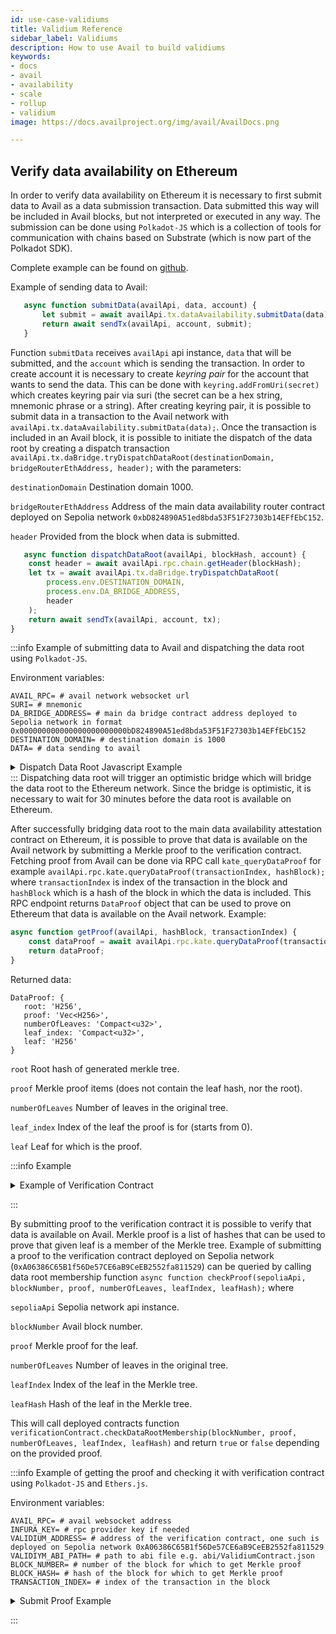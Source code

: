 ```yaml
---
id: use-case-validiums
title: Validium Reference
sidebar_label: Validiums
description: How to use Avail to build validiums
keywords:
- docs
- avail
- availability
- scale
- rollup
- validium
image: https://docs.availproject.org/img/avail/AvailDocs.png

---
```


## Verify data availability on Ethereum

In order to verify data availability on Ethereum it is necessary
to first submit data to Avail as a data submission transaction. Data
submitted this way will be included in Avail blocks, but not
interpreted or executed in any way. The submission can be done using
`Polkadot-JS` which is a collection of tools for communication with
chains based on Substrate (which is now part of the Polkadot SDK).

Complete example can be found on [github](https://github.com/availproject/avail/tree/develop/examples/validium).


Example of sending data to Avail:

 ```typescript
    async function submitData(availApi, data, account) {
        let submit = await availApi.tx.dataAvailability.submitData(data);
        return await sendTx(availApi, account, submit);
    }
   ```

Function `submitData` receives `availApi` api instance, `data` that will be submitted,
and the `account` which is sending the transaction. In order to create account
it is necessary to create _keyring_ _pair_ for the account that wants to send the data.
This can be done with `keyring.addFromUri(secret)` which creates keyring pair via suri
(the secret can be a hex string, mnemonic phrase or a string).
After creating keyring pair, it is possible to submit data in a transaction to the Avail network with 
`availApi.tx.dataAvailability.submitData(data);`. Once the transaction is included in an Avail block,
it is possible to initiate the dispatch of the data root by creating a dispatch transaction
`availApi.tx.daBridge.tryDispatchDataRoot(destinationDomain, bridgeRouterEthAddress, header);` with the parameters:

`destinationDomain` Destination domain 1000.

`bridgeRouterEthAddress` Address of the main data availability router contract deployed on Sepolia network `0xbD824890A51ed8bda53F51F27303b14EFfEbC152`.

`header` Provided from the block when data is submitted.

```typescript
   async function dispatchDataRoot(availApi, blockHash, account) {
    const header = await availApi.rpc.chain.getHeader(blockHash);
    let tx = await availApi.tx.daBridge.tryDispatchDataRoot(
        process.env.DESTINATION_DOMAIN,
        process.env.DA_BRIDGE_ADDRESS,
        header
    );
    return await sendTx(availApi, account, tx);
}
   ```

:::info Example of submitting data to Avail and dispatching the data root using `Polkadot-JS`.

Environment variables:
```dotenv
AVAIL_RPC= # avail network websocket url
SURI= # mnemonic
DA_BRIDGE_ADDRESS= # main da bridge contract address deployed to Sepolia network in format 0x000000000000000000000000bD824890A51ed8bda53F51F27303b14EFfEbC152
DESTINATION_DOMAIN= # destination domain is 1000
DATA= # data sending to avail
```
<details>
  <summary>
    Dispatch Data Root Javascript Example
  </summary>

```typescript
import {ApiPromise, Keyring, WsProvider} from "@polkadot/api";
import * as dotenv from "dotenv";

dotenv.config()

/**
 * Creates api instance.
 *
 * @param url websocket address
 */
async function createApi(url) {
    const provider = new WsProvider(url)
    return ApiPromise.create({
        provider,
        rpc: {
            kate: {
                queryDataProof: {
                    description: 'Generate the data proof for the given `index`',
                    params: [
                        {
                            name: 'data_index',
                            type: 'u32'
                        },
                        {
                            name: 'at',
                            type: 'Hash',
                            isOptional: true
                        }
                    ],
                    type: 'DataProof'
                }
            }
        },
        types: {
            AppId: 'Compact<u32>',
            DataLookupIndexItem: {
                appId: 'AppId',
                start: 'Compact<u32>'
            },
            DataLookup: {
                size: 'Compact<u32>',
                index: 'Vec<DataLookupIndexItem>'
            },
            KateCommitment: {
                rows: 'Compact<u16>',
                cols: 'Compact<u16>',
                dataRoot: 'H256',
                commitment: 'Vec<u8>'
            },
            V1HeaderExtension: {
                commitment: 'KateCommitment',
                appLookup: 'DataLookup'
            },
            VTHeaderExtension: {
                newField: 'Vec<u8>',
                commitment: 'KateCommitment',
                appLookup: 'DataLookup'
            },
            HeaderExtension: {
                _enum: {
                    V1: 'V1HeaderExtension',
                    VTest: 'VTHeaderExtension'
                }
            },
            DaHeader: {
                parentHash: 'Hash',
                number: 'Compact<BlockNumber>',
                stateRoot: 'Hash',
                extrinsicsRoot: 'Hash',
                digest: 'Digest',
                extension: 'HeaderExtension'
            },
            Header: 'DaHeader',
            CheckAppIdExtra: {
                appId: 'AppId'
            },
            CheckAppIdTypes: {},
            CheckAppId: {
                extra: 'CheckAppIdExtra',
                types: 'CheckAppIdTypes'
            },
            DataProof: {
                root: 'H256',
                proof: 'Vec<H256>',
                numberOfLeaves: 'Compact<u32>',
                leaf_index: 'Compact<u32>',
                leaf: 'H256'
            },
            Cell: {
                row: 'u32',
                col: 'u32',
            }
        },
        signedExtensions: {
            CheckAppId: {
                extrinsic: {
                    appId: 'AppId'
                },
                payload: {}
            },
        },
    });
}

/**
 * Sends transaction to Avail.
 *
 * @param api instance of the api
 * @param account sending the transaction
 * @param tx transaction
 */
async function sendTx(api, account, tx) {
    return new Promise(async (resolve) => {
        try {
            const res = await tx
                .signAndSend(
                    account,
                    (result) => {
                        if (result.status.isReady) {
                            console.log(`Txn has been sent to the mempool`)
                        }
                        if (result.status.isInBlock) {
                            console.log(`Tx hash: ${result.txHash} is in block ${result.status.asInBlock}`)
                            res()
                            resolve(result)
                        }
                    });

        } catch (e) {
            console.log(e);
            process.exit(1);
        }
    })
}

/**
 * Submitting data to Avail as a transaction.
 *
 * @param availApi api instance
 * @param data payload to send
 * @param account that is sending transaction
 * @returns {Promise<unknown>}
 */
async function submitData(availApi, data, account) {
    let submit = await availApi.tx.dataAvailability.submitData(data);
    return await sendTx(availApi, account, submit);
}

/**
 * Sending dispatch data root transaction.
 *
 * @param availApi api instance
 * @param blockHash hash of the block
 * @param account sending transaction
 * @returns {Promise<unknown>}
 */
async function dispatchDataRoot(availApi, blockHash, account) {
    const destinationDomain = process.env.DESTINATION_DOMAIN;
    const bridgeRouterEthAddress = process.env.DA_BRIDGE_ADDRESS;
    const header = await availApi.rpc.chain.getHeader(blockHash);
    console.log(`Block Number: ${header.number}`);
    console.log(`State Root: ${header.stateRoot}`);
    let tx = await availApi.tx.daBridge.tryDispatchDataRoot(destinationDomain, bridgeRouterEthAddress, header);
    return await sendTx(availApi, account, tx);
}

/**
 * Returns data root for the particular block.
 *
 * @param availApi api instance
 * @param blockHash hash of the block
 * @returns {Promise<(*)[]>}
 */
async function getDataRoot(availApi, blockHash) {
    const header = JSON.parse(await availApi.rpc.chain.getHeader(blockHash));
    return [header.extension.v1.commitment.dataRoot, header.number];
}

(async function dataRootDispatch() {
    const availApi = await createApi(process.env.AVAIL_RPC);
    const keyring = new Keyring({type: 'sr25519'});
    const account = keyring.addFromMnemonic(process.env.SURI);
    console.log("Submitting data to Avail...")

    let result = await submitData(availApi, process.env.DATA, account)
    const txIndex = JSON.parse(result.events[0].phase).applyExtrinsic;
    const blockHash = result.status.asInBlock;
    console.log(`Transaction: ${result.txHash}. Block hash: ${blockHash}. Transaction index: ${txIndex}.`)

    console.log("Triggering Home...");
    result = await dispatchDataRoot(availApi, blockHash, account);
    console.log(`Sent txn on Avail. Txn Hash: ${result.txHash}.`);
    let [root, blockNum] = await getDataRoot(availApi, blockHash);
    console.log("Data Root:" + root + " and Block number: " + blockNum);

    await availApi.disconnect();
})().then(() => {
    console.log("Done")
}).catch((err) => {
    console.error(err);
    process.exit(1);
});

```

</details>
:::
Dispatching data root will trigger an optimistic bridge which will bridge the data root to the Ethereum network. Since the bridge
is optimistic, it is necessary to wait for 30 minutes before the data root is available on Ethereum.

After successfully bridging data root to the main data availability attestation contract on Ethereum,
it is possible to prove that data is available on the Avail network by submitting a Merkle proof to the verification contract.
Fetching proof from Avail can be done via RPC call `kate_queryDataProof` for
example `availApi.rpc.kate.queryDataProof(transactionIndex, hashBlock);`
where `transactionIndex` is index of the transaction in the block and `hashBlock` which is a hash of the block in which
the data is included. This RPC endpoint returns `DataProof` object that can be used to prove on Ethereum that data is available on the Avail network.
Example:

```typescript
async function getProof(availApi, hashBlock, transactionIndex) {
    const dataProof = await availApi.rpc.kate.queryDataProof(transactionIndex, hashBlock);
    return dataProof;
}
```

Returned data:

```
DataProof: {
   root: 'H256',
   proof: 'Vec<H256>',
   numberOfLeaves: 'Compact<u32>',
   leaf_index: 'Compact<u32>',
   leaf: 'H256'
}
```

`root` Root hash of generated merkle tree.

`proof` Merkle proof items (does not contain the leaf hash, nor the root).

`numberOfLeaves`  Number of leaves in the original tree.

`leaf_index` Index of the leaf the proof is for (starts from 0).

`leaf` Leaf for which is the proof.

:::info Example
<details>
  <summary>
    Example of Verification Contract
  </summary>

```solidity
// SPDX-License-Identifier: Apache-2.0
// Modified from https://github.com/QEDK/solidity-misc/blob/master/contracts/Merkle.sol
pragma solidity ^0.8.21;

import "@openzeppelin/contracts/access/Ownable.sol";
// or for foundry:
// import "openzeppelin-contracts/contracts/access/Ownable.sol";

interface IDataAvailabilityRouter {
    function roots(uint32 blockNumber) external view returns (bytes32 root);
}

contract ValidiumContract is Ownable {
    IDataAvailabilityRouter private router;

    function setRouter(
        IDataAvailabilityRouter _router
    ) public virtual onlyOwner {
        router = _router;
    }

    function checkDataRootMembership(
        uint32 blockNumber,
        bytes32[] calldata proof,
        uint256 width, // number of leaves
        uint256 index,
        bytes32 leaf
    ) public view virtual returns (bool isMember) {
        bytes32 rootHash = router.roots(blockNumber);
        // if root hash is 0, block does not have a root (yet)
        require(rootHash != bytes32(0), "INVALID_ROOT");
        assembly ("memory-safe") {
            if proof.length {
                let end := add(proof.offset, shl(5, proof.length))
                let i := proof.offset

                for {} 1 {} {
                    let leafSlot := shl(5, and(0x1, index))
                    if eq(add(index, 1), width) {
                        leafSlot := 0x20
                    }
                    mstore(leafSlot, leaf)
                    mstore(xor(leafSlot, 32), calldataload(i))
                    leaf := keccak256(0, 64)
                    index := shr(1, index)
                    i := add(i, 32)
                    width := add(shr(1, sub(width, 1)), 1)
                    if iszero(lt(i, end)) {
                        break
                    }
                }
            }
            // checks if the calculated root matches the expected root
            // then, check if index was zeroed while calculating proof, else an invalid index was provided
            isMember := and(eq(leaf, rootHash), iszero(index))
        }
    }
}
```
</details>

:::

By submitting proof to the verification contract it is possible to verify
that data is available on Avail. Merkle proof is a list of hashes that can be used to prove
that given leaf is a member of the Merkle tree. Example of submitting a proof to the verification contract
deployed on Sepolia network (`0xA06386C65B1f56De57CE6aB9CeEB2552fa811529`) can be queried by calling data root membership function 
`async function checkProof(sepoliaApi, blockNumber, proof, numberOfLeaves, leafIndex, leafHash);` where

`sepoliaApi` Sepolia network api instance.

`blockNumber` Avail block number.

`proof` Merkle proof for the leaf.

`numberOfLeaves` Number of leaves in the original tree.

`leafIndex` Index of the leaf in the Merkle tree.

`leafHash` Hash of the leaf in the Merkle tree.

This will call deployed contracts function `verificationContract.checkDataRootMembership(blockNumber, proof, numberOfLeaves, leafIndex, leafHash)`
and return `true` or `false` depending on the provided proof.

:::info Example of getting the proof and checking it with verification contract using `Polkadot-JS` and `Ethers.js`.

Environment variables:
```dotenv
AVAIL_RPC= # avail websocket address
INFURA_KEY= # rpc provider key if needed 
VALIDIUM_ADDRESS= # address of the verification contract, one such is deployed on Sepolia network 0xA06386C65B1f56De57CE6aB9CeEB2552fa811529
VALIDIYM_ABI_PATH= # path to abi file e.g. abi/ValidiumContract.json
BLOCK_NUMBER= # number of the block for which to get Merkle proof
BLOCK_HASH= # hash of the block for which to get Merkle proof
TRANSACTION_INDEX= # index of the transaction in the block 
```

<details>
  <summary>
    Submit Proof Example
  </summary>

```typescript
import {ethers} from "ethers";
import * as dotenv from 'dotenv'
import {hexlify} from "ethers/lib/utils.js";
import {readFileSync} from "fs";
import {ApiPromise, WsProvider} from "@polkadot/api";

dotenv.config()

/**
 * Creates api instance.
 *
 * @param url websocket address
 * @returns {Promise<ApiPromise>}
 */
async function createApi(url) {
    const provider = new WsProvider(url)

    // Create the API and wait until ready
    return ApiPromise.create({
        provider,
        rpc: {
            kate: {
                queryDataProof: {
                    description: 'Generate the data proof for the given `index`',
                    params: [
                        {
                            name: 'data_index',
                            type: 'u32'
                        },
                        {
                            name: 'at',
                            type: 'Hash',
                            isOptional: true
                        }
                    ],
                    type: 'DataProof'
                }
            }
        },
        types: {
            DataProof: {
                root: 'H256',
                proof: 'Vec<H256>',
                numberOfLeaves: 'Compact<u32>',
                leaf_index: 'Compact<u32>',
                leaf: 'H256'
            }
        }
    });
}

/**
 * Returns Merkle proof for the particular data.
 *
 * @param availApi Api instance
 * @param hashBlock Hash of the block
 * @param transactionIndex Index of the transaction in the block
 * @returns {Promise<*>}
 */
async function getProof(availApi, hashBlock, transactionIndex) {
    const daHeader = await availApi.rpc.kate.queryDataProof(transactionIndex, hashBlock);
    console.log(`Fetched proof from Avail for txn index ${transactionIndex} inside block ${hashBlock}`);
    return daHeader;
}

/**
 * Checks if the provided Merkle proof is valid by checking on Ethereum deployed validation contract.
 *
 * @param sepoliaApi Sepolia network api instance
 * @param blockNumber Avail block number
 * @param proof Merkle proof for the leaf
 * @param numberOfLeaves Number of leaves in the original tree
 * @param leafIndex Index of the leaf in the Merkle tree
 * @param leafHash Hash of the leaf in the Merkle tree
 * @returns {Promise<*>}
 */
async function checkProof(sepoliaApi, blockNumber, proof, numberOfLeaves, leafIndex, leafHash) {
    const abi = JSON.parse(readFileSync(process.env.VALIDIYM_ABI_PATH).toString());
    const verificationContract = new ethers.Contract(process.env.VALIDIUM_ADDRESS, abi, sepoliaApi);
    return await verificationContract.checkDataRootMembership(BigInt(blockNumber), proof, BigInt(numberOfLeaves), BigInt(leafIndex), leafHash)
}

(async function submitProof() {
    // connect to Sepolia through Infura but can be used any other available provider
    const sepoliaApi = new ethers.providers.InfuraProvider
        .getWebSocketProvider("sepolia", process.env.INFURA_KEY);
    const availApi = await createApi(process.env.AVAIL_RPC);

    console.log(`Getting proof for transaction index ${process.env.TRANSACTION_INDEX} block number ${process.env.BLOCK_NUMBER} and block hash ${process.env.BLOCK_HASH}`)
    const daHeader = await getProof(availApi, process.env.BLOCK_HASH, process.env.TRANSACTION_INDEX)

    console.log(`Data Root: ${hexlify(daHeader.root)}`);
    console.log(`Proof: ${daHeader.proof}`);
    console.log(`Leaf to prove: ${hexlify(daHeader.leaf)}`);
    console.log(`Leaf index : ${daHeader.leaf_index}`);
    console.log(`Number of leaves: ${daHeader.numberOfLeaves}`);

    const isDataAccepted = await checkProof(sepoliaApi, process.env.BLOCK_NUMBER, daHeader.proof, daHeader.numberOfLeaves, daHeader.leaf_index, daHeader.leaf);
    console.log("Data is: " + (isDataAccepted ? "available" : "not available"));
    await availApi.disconnect();
    await sepoliaApi.destroy();
})().then(() => {
    console.log("Done")
}).catch((err) => {
    console.error(err);
    process.exit(1);
});

```
</details>

:::
